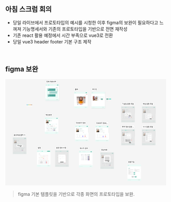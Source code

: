 <br>
</br>

## 아침 스크럼 회의
- 당일 라이브에서 프로토타입의 예시를 시청한 이후 figma의 보완이 필요하다고 느껴져 기능명세서와 기존의 프로토타입을 기반으로 전면 재작성
- 기존 react 활용 예정에서 시간 부족으로 vue3로 전환
- 당일 vue3 header footer 기본 구조 제작

<br>

## figma 보완
![이미지](image-1.png)
> figma 기본 템플릿을 기반으로 각종 화면의 프로토타입을 보완.

<br>